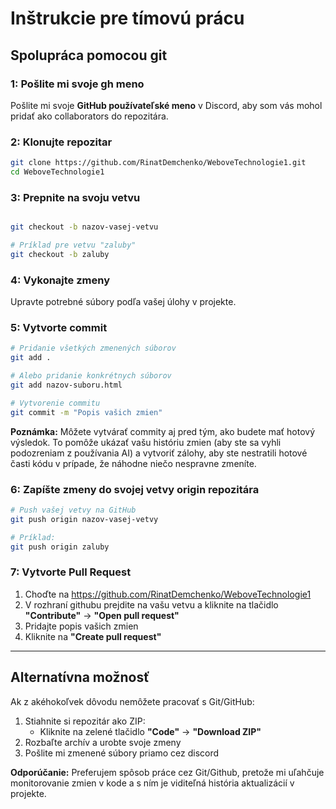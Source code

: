 # Inštrukcie pre tímovú prácu

## Spolupráca pomocou git

### 1: Pošlite mi svoje gh meno

Pošlite mi svoje **GitHub používateľské meno** v Discord, aby som vás mohol pridať ako collaborators do repozitára.

### 2: Klonujte repozitar

```bash
git clone https://github.com/RinatDemchenko/WeboveTechnologie1.git
cd WeboveTechnologie1
```

### 3: Prepnite na svoju vetvu

```bash

git checkout -b nazov-vasej-vetvu

# Príklad pre vetvu "zaluby"
git checkout -b zaluby
```

### 4: Vykonajte zmeny

Upravte potrebné súbory podľa vašej úlohy v projekte.

### 5: Vytvorte commit

```bash
# Pridanie všetkých zmenených súborov
git add .

# Alebo pridanie konkrétnych súborov
git add nazov-suboru.html

# Vytvorenie commitu
git commit -m "Popis vašich zmien"
```

**Poznámka:** Môžete vytvárať commity aj pred tým, ako budete mať hotový výsledok. To pomôže ukázať vašu históriu zmien (aby ste sa vyhli podozreniam z používania AI) a vytvoriť zálohy, aby ste nestratili hotové časti kódu v prípade, že náhodne niečo nespravne zmeníte.

### 6: Zapíšte zmeny do svojej vetvy origin repozitára

```bash
# Push vašej vetvy na GitHub
git push origin nazov-vasej-vetvy

# Príklad:
git push origin zaluby
```

### 7: Vytvorte Pull Request

1. Choďte na https://github.com/RinatDemchenko/WeboveTechnologie1
2. V rozhraní githubu prejdite na vašu vetvu a kliknite na tlačidlo **"Contribute"** -> **"Open pull request"**
3. Pridajte popis vašich zmien
4. Kliknite na **"Create pull request"**

---

## Alternatívna možnosť

Ak z akéhokoľvek dôvodu nemôžete pracovať s Git/GitHub:

1. Stiahnite si repozitár ako ZIP:
   - Kliknite na zelené tlačidlo **"Code"** → **"Download ZIP"**
2. Rozbaľte archív a urobte svoje zmeny
3. Pošlite mi zmenené súbory priamo cez discord

**Odporúčanie:** Preferujem spôsob práce cez Git/Github, pretože mi uľahčuje monitorovanie zmien v kode a s ním je viditeľná história aktualizácií v projekte.
